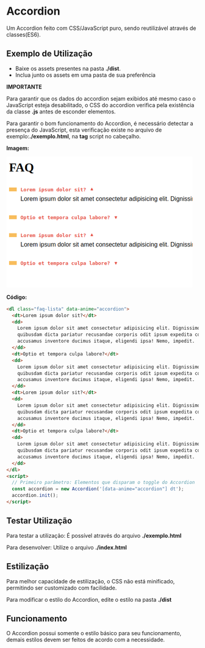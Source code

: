 # Accordion

Um Accordion feito com CSS/JavaScript puro, sendo reutilizável através de classes(ES6).

## Exemplo de Utilização

- Baixe os assets presentes na pasta **./dist**.
- Inclua junto os assets em uma pasta de sua preferência

**IMPORTANTE**

Para garantir que os dados do accordion sejam exibidos até mesmo
caso o JavaScript esteja desabilitado, o CSS do accordion
verifica pela existência da classe **.js** antes de esconder
elementos.

Para garantir o bom funcionamento do Accordion, é necessário
detectar a presença do JavaScript, esta verificação existe
no arquivo de exemplo:**./exemplo.html**, na **tag** script
no cabeçalho.

**Imagem:**

![Accordion](./midias/accordion.png)

**Código:**

```html
<dl class="faq-lista" data-anime="accordion">
  <dt>Lorem ipsum dolor sit?</dt>
  <dd>
    Lorem ipsum dolor sit amet consectetur adipisicing elit. Dignissimos eaque voluptatibus
    quibusdam dicta pariatur recusandae corporis odit ipsum expedita consequatur, iste cumque
    accusamus inventore ducimus itaque, eligendi ipsa! Nemo, impedit.
  </dd>
  <dt>Optio et tempora culpa labore?</dt>
  <dd>
    Lorem ipsum dolor sit amet consectetur adipisicing elit. Dignissimos eaque voluptatibus
    quibusdam dicta pariatur recusandae corporis odit ipsum expedita consequatur, iste cumque
    accusamus inventore ducimus itaque, eligendi ipsa! Nemo, impedit.
  </dd>
  <dt>Lorem ipsum dolor sit?</dt>
  <dd>
    Lorem ipsum dolor sit amet consectetur adipisicing elit. Dignissimos eaque voluptatibus
    quibusdam dicta pariatur recusandae corporis odit ipsum expedita consequatur, iste cumque
    accusamus inventore ducimus itaque, eligendi ipsa! Nemo, impedit.
  </dd>
  <dt>Optio et tempora culpa labore?</dt>
  <dd>
    Lorem ipsum dolor sit amet consectetur adipisicing elit. Dignissimos eaque voluptatibus
    quibusdam dicta pariatur recusandae corporis odit ipsum expedita consequatur, iste cumque
    accusamus inventore ducimus itaque, eligendi ipsa! Nemo, impedit.
  </dd>
</dl>
<script>
  // Primeiro parâmetro: Elementos que disparam o toggle do Accordion
  const accordion = new Accordion('[data-anime="accordion"] dt');
  accordion.init();
</script>
```

## Testar Utilização

Para testar a utilização: É possível através do arquivo **./exemplo.html**

Para desenvolver: Utilize o arquivo **./index.html**

## Estilização

Para melhor capacidade de estilização, o CSS não está minificado, permitindo
ser customizado com facilidade.

Para modificar o estilo do Accordion, edite o estilo na pasta **./dist**

## Funcionamento

O Accordion possui somente o estilo básico para seu funcionamento,
demais estilos devem ser feitos de acordo com a necessidade.
